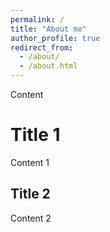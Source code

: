 ```yaml
---
permalink: /
title: "About me"
author_profile: true
redirect_from: 
  - /about/
  - /about.html
---
```


Content

Title 1
======
Content 1


Title 2
------
Content 2
